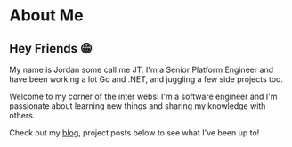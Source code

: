 # About Me

## Hey Friends 😁

My name is Jordan some call me JT. I'm a Senior Platform Engineer and have been working a lot Go and .NET, and juggling a few side projects too.

Welcome to my corner of the inter webs! I'm a software engineer and I'm passionate about learning new things and sharing my knowledge with others.

Check out my <a href="/content/posts/">blog</a>, project posts below to see what I've been up to!